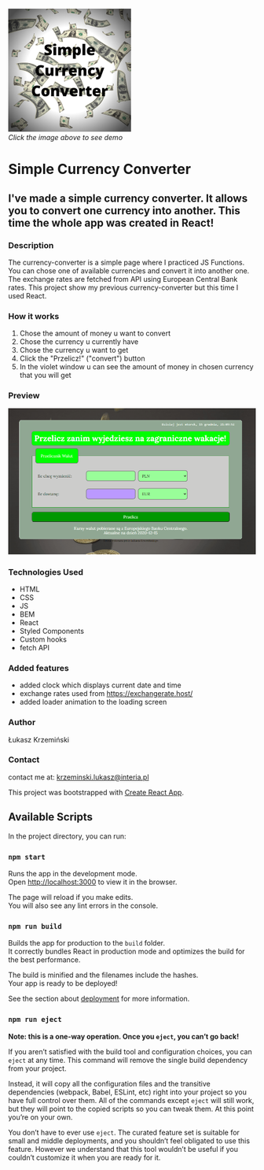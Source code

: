 <a href="https://lukaszkrzeminski.github.io/currency-converter-react/"><img width=250px src="public/logo.png" title="Currency Converter logo" alt="logo strony prostego przelicznika walut"></a>  
*Click the image above to see demo*

# Simple Currency Converter

## I've made a simple currency converter. It allows you to convert one currency into another. This time the whole app was created in React!

### Description
The currency-converter is a simple page where I practiced JS Functions. You can chose one of available currencies and convert it into another one. The exchange rates are fetched from API using European Central Bank rates. This project show my previous currency-converter but this time I used React.

### How it works

1. Chose the amount of money u want to convert
2. Chose the currency u currently have
3. Chose the currency u want to get
4. Click the "Przelicz!" ("convert") button
5. In the violet window u can see the amount of money in chosen currency that you will get

### Preview
![Preview GIF](public/preview.gif)

### Technologies Used

- HTML
- CSS
- JS
- BEM
- React
- Styled Components
- Custom hooks
- fetch API

### Added features

 - added clock which displays current date and time
 - exchange rates used from https://exchangerate.host/
 - added loader animation to the loading screen

### Author
Łukasz Krzemiński

### Contact
contact me at: [krzeminski.lukasz@interia.pl](krzeminski.lukasz@interia.pl)

This project was bootstrapped with [Create React App](https://github.com/facebook/create-react-app).

## Available Scripts

In the project directory, you can run:

### `npm start`

Runs the app in the development mode.<br />
Open [http://localhost:3000](http://localhost:3000) to view it in the browser.

The page will reload if you make edits.<br />
You will also see any lint errors in the console.

### `npm run build`

Builds the app for production to the `build` folder.<br />
It correctly bundles React in production mode and optimizes the build for the best performance.

The build is minified and the filenames include the hashes.<br />
Your app is ready to be deployed!

See the section about [deployment](https://facebook.github.io/create-react-app/docs/deployment) for more information.

### `npm run eject`

**Note: this is a one-way operation. Once you `eject`, you can’t go back!**

If you aren’t satisfied with the build tool and configuration choices, you can `eject` at any time. This command will remove the single build dependency from your project.

Instead, it will copy all the configuration files and the transitive dependencies (webpack, Babel, ESLint, etc) right into your project so you have full control over them. All of the commands except `eject` will still work, but they will point to the copied scripts so you can tweak them. At this point you’re on your own.

You don’t have to ever use `eject`. The curated feature set is suitable for small and middle deployments, and you shouldn’t feel obligated to use this feature. However we understand that this tool wouldn’t be useful if you couldn’t customize it when you are ready for it.
